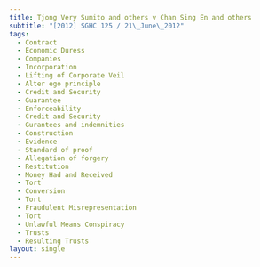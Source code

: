 ```yaml
---
title: Tjong Very Sumito and others v Chan Sing En and others
subtitle: "[2012] SGHC 125 / 21\_June\_2012"
tags:
  - Contract
  - Economic Duress
  - Companies
  - Incorporation
  - Lifting of Corporate Veil
  - Alter ego principle
  - Credit and Security
  - Guarantee
  - Enforceability
  - Credit and Security
  - Gurantees and indemnities
  - Construction
  - Evidence
  - Standard of proof
  - Allegation of forgery
  - Restitution
  - Money Had and Received
  - Tort
  - Conversion
  - Tort
  - Fraudulent Misrepresentation
  - Tort
  - Unlawful Means Conspiracy
  - Trusts
  - Resulting Trusts
layout: single
---
```


